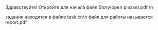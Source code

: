 Здравствуйте! Откройте для начала файл Story(open please).pdf.\n

задание находится в файле task.txt\n
файл для работы называется report.pdf
